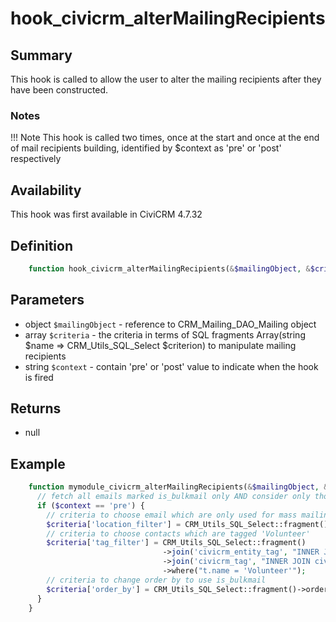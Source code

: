 # hook_civicrm_alterMailingRecipients

## Summary

This hook is called to allow the user to alter the mailing recipients after they have been constructed.

### Notes

!!! Note
    This hook is called two times, once at the start and once at the end of mail recipients
    building, identified by $context as 'pre' or 'post' respectively

## Availability

This hook was first available in CiviCRM 4.7.32

## Definition

```php
    function hook_civicrm_alterMailingRecipients(&$mailingObject, &$criteria, $context);
```

## Parameters

-   object `$mailingObject` - reference to CRM_Mailing_DAO_Mailing object
-   array `$criteria` - the criteria in terms of SQL fragments Array(string $name => CRM_Utils_SQL_Select $criterion) to manipulate mailing recipients
-   string `$context` - contain 'pre' or 'post' value to indicate when the hook is fired

## Returns

-   null

## Example
```php
    function mymodule_civicrm_alterMailingRecipients(&$mailingObject, &$criteria, $context) {
      // fetch all emails marked is_bulkmail only AND consider only those contacts which are tagged with Volunteer
      if ($context == 'pre') {
        // criteria to choose email which are only used for mass mailing
        $criteria['location_filter'] = CRM_Utils_SQL_Select::fragment()->where("civicrm_email.is_bulkmail = 1");
        // criteria to choose contacts which are tagged 'Volunteer'
        $criteria['tag_filter'] = CRM_Utils_SQL_Select::fragment()
                                  ->join('civicrm_entity_tag', "INNER JOIN civicrm_entity_tag et ON et.entity_id = civicrm_contact.id AND et.entity_table = 'civicrm_contact'")
                                  ->join('civicrm_tag', "INNER JOIN civicrm_tag t ON t.id = et.tag_id")
                                  ->where("t.name = 'Volunteer'");
        // criteria to change order by to use is_bulkmail
        $criteria['order_by'] = CRM_Utils_SQL_Select::fragment()->orderBy('civicrm_email.is_bulkmail')
      }
    }
```
